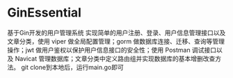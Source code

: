 # GinEssential
基于Gin开发的用户管理系统
实现简单的用户注册、登录、用户信息管理接口以及文章分类，使用 viper 做全局配置管理；gorm 做数据库连接、迁移、查询等管理操作；jwt 做用户鉴权以保护用户信息接口的安全性；使用 Postman 调试接口以及 Navicat 管理数据库；文章分类中定义路由组并实现数据库的基本增删改查方法。
git clone到本地后，运行main.go即可
